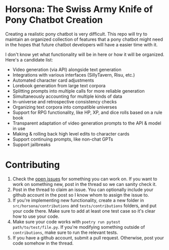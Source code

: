 # Horsona: The Swiss Army Knife of Pony Chatbot Creation
Creating a realistic pony chatbot is very difficult. This repo will try to maintain an organized collection of features that a pony chatbot might need in the hopes that future chatbot developers will have a easier time with it.

I don't know yet what functionality will be in here or how it will be organized.
Here's a candidate list:
- Video generation (via API) alongside text generation
- Integrations with various interfaces (SillyTavern, Risu, etc.)
- Automated character card adjustments
- Lorebook generation from large text corpora
- Splitting prompts into multiple calls for more reliable generation
- Simultaneously accounting for multiple kinds of data
- In-universe and retrospective consistency checks
- Organizing text corpora into compatible universes
- Support for RPG functionality, like HP, XP, and dice rolls based on a rule book
- Transparent adaptation of video generation prompts to the API & model in use
- Making & rolling back high level edits to character cards
- Support continuing prompts, like non-chat GPTs
- Support jailbreaks

# Contributing
1. Check the [open issues](https://github.com/synthbot-anon/horsona/issues) for something you can work on. If you want to work on something new, post in the thread so we can sanity check it.
2. Post in the thread to claim an issue. You can optionally include your github account in the post so I know whom to assign the issue to.
3. If you're implementing new functionality, create a new folder in `src/horsona/contributions` and `tests/contributions` folders, and put your code there. Make sure to add at least one test case so it's clear how to use your code.
4. Make sure your code works with `poetry run pytest path/to/test/file.py`. If you're modifying something outside of `contributions`, make sure to run the relevant tests.
5. If you have a github account, submit a pull request. Otherwise, post your code somehow in the thread.
